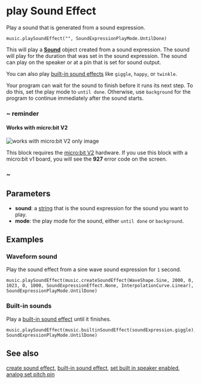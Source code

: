 # play Sound Effect

Play a sound that is generated from a sound expression.

```sig
music.playSoundEffect("", SoundExpressionPlayMode.UntilDone)
```

This will play a **[Sound](/types/sound)** object created from a sound expression. The sound will play for the duration that was set in the sound expression. The sound can play on the speaker or at a pin that is set for sound output.

You can also play [built-in sound effects](/reference/music/builtin-sound-effect) like `giggle`, `happy`, or `twinkle`.

Your program can wait for the sound to finish before it runs its next step. To do this, set the play mode to `until done`. Otherwise, use `background` for the program to continue immediately after the sound starts.

### ~ reminder

#### Works with micro:bit V2

![works with micro:bit V2 only image](/static/v2/v2-only.png)

This block requires the [micro:bit V2](/device/v2) hardware. If you use this block with a micro:bit v1 board, you will see the **927** error code on the screen.

### ~

## Parameters

* **sound**: a [string](/types/string) that is the sound expression for the sound you want to play.
* **mode**: the play mode for the sound, either `until done` or `background`.

## Examples

### Waveform sound

Play the sound effect from a sine wave sound expression for `1` second.

```blocks
music.playSoundEffect(music.createSoundEffect(WaveShape.Sine, 2000, 0, 1023, 0, 1000, SoundExpressionEffect.None, InterpolationCurve.Linear), SoundExpressionPlayMode.UntilDone)
```

### Built-in sounds

Play a [built-in sound effect](/reference/music/builtin-sound-effect) until it finishes.

```blocks
music.playSoundEffect(music.builtinSoundEffect(soundExpression.giggle), SoundExpressionPlayMode.UntilDone)

```

## See also

[create sound effect](/reference/music/create-sound-effect),
[built-in sound effect](/reference/music/builtin-sound-effect),
[set built in speaker enabled](/reference/music/set-built-in-speaker-enabled),
[analog set pitch pin](/reference/pins/analog-set-pitch-pin)
